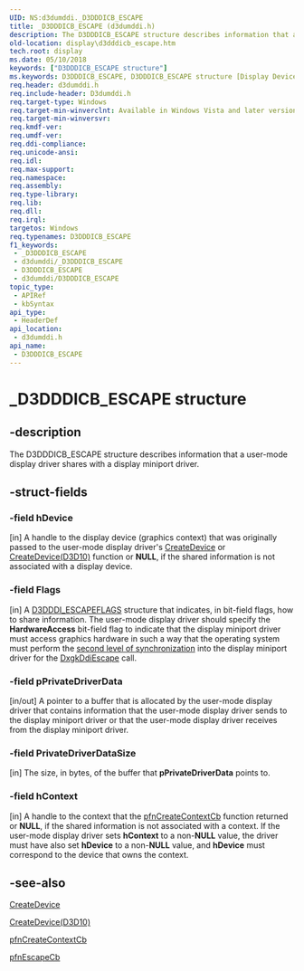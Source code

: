 ```yaml
---
UID: NS:d3dumddi._D3DDDICB_ESCAPE
title: _D3DDDICB_ESCAPE (d3dumddi.h)
description: The D3DDDICB_ESCAPE structure describes information that a user-mode display driver shares with a display miniport driver.
old-location: display\d3dddicb_escape.htm
tech.root: display
ms.date: 05/10/2018
keywords: ["D3DDDICB_ESCAPE structure"]
ms.keywords: D3DDDICB_ESCAPE, D3DDDICB_ESCAPE structure [Display Devices], D3D_param_Structs_3981c7f8-973d-42c4-abfa-29613731df50.xml, _D3DDDICB_ESCAPE, d3dumddi/D3DDDICB_ESCAPE, display.d3dddicb_escape
req.header: d3dumddi.h
req.include-header: D3dumddi.h
req.target-type: Windows
req.target-min-winverclnt: Available in Windows Vista and later versions of the Windows operating systems.
req.target-min-winversvr: 
req.kmdf-ver: 
req.umdf-ver: 
req.ddi-compliance: 
req.unicode-ansi: 
req.idl: 
req.max-support: 
req.namespace: 
req.assembly: 
req.type-library: 
req.lib: 
req.dll: 
req.irql: 
targetos: Windows
req.typenames: D3DDDICB_ESCAPE
f1_keywords:
 - _D3DDDICB_ESCAPE
 - d3dumddi/_D3DDDICB_ESCAPE
 - D3DDDICB_ESCAPE
 - d3dumddi/D3DDDICB_ESCAPE
topic_type:
 - APIRef
 - kbSyntax
api_type:
 - HeaderDef
api_location:
 - d3dumddi.h
api_name:
 - D3DDDICB_ESCAPE
---
```


# _D3DDDICB_ESCAPE structure


## -description

The D3DDDICB_ESCAPE structure describes information that a user-mode display driver shares with a display miniport driver.

## -struct-fields

### -field hDevice

[in] A handle to the display device (graphics context) that was originally passed to the user-mode display driver's <a href="/windows-hardware/drivers/ddi/d3dumddi/nc-d3dumddi-pfnd3dddi_createdevice">CreateDevice</a> or <a href="/windows-hardware/drivers/ddi/d3d10umddi/nc-d3d10umddi-pfnd3d10ddi_createdevice">CreateDevice(D3D10)</a> function or <b>NULL</b>, if the shared information is not associated with a display device.

### -field Flags

[in] A <a href="/windows-hardware/drivers/ddi/d3dukmdt/ns-d3dukmdt-_d3dddi_escapeflags">D3DDDI_ESCAPEFLAGS</a> structure that indicates, in bit-field flags, how to share information. The user-mode display driver should specify the <b>HardwareAccess</b> bit-field flag to indicate that the display miniport driver must access graphics hardware in such a way that the operating system must perform the <a href="/windows-hardware/drivers/display/threading-and-synchronization-second-level">second level of synchronization</a> into the display miniport driver for the <a href="/windows-hardware/drivers/ddi/d3dkmddi/nc-d3dkmddi-dxgkddi_escape">DxgkDdiEscape</a> call.

### -field pPrivateDriverData

[in/out] A pointer to a buffer that is allocated by the user-mode display driver that contains information that the user-mode display driver sends to the display miniport driver or that the user-mode display driver receives from the display miniport driver.

### -field PrivateDriverDataSize

[in] The size, in bytes, of the buffer that <b>pPrivateDriverData</b> points to.

### -field hContext

[in] A handle to the context that the <a href="/previous-versions/ff568895(v=vs.85)">pfnCreateContextCb</a> function returned or <b>NULL</b>, if the shared information is not associated with a context. If the user-mode display driver sets <b>hContext</b> to a non-<b>NULL</b> value, the driver must have also set <b>hDevice</b> to a non-<b>NULL</b> value, and <b>hDevice</b> must correspond to the device that owns the context.

## -see-also

<a href="/windows-hardware/drivers/ddi/d3dumddi/nc-d3dumddi-pfnd3dddi_createdevice">CreateDevice</a>



<a href="/windows-hardware/drivers/ddi/d3d10umddi/nc-d3d10umddi-pfnd3d10ddi_createdevice">CreateDevice(D3D10)</a>



<a href="/previous-versions/ff568895(v=vs.85)">pfnCreateContextCb</a>



<a href="/windows-hardware/drivers/ddi/d3dumddi/nc-d3dumddi-pfnd3dddi_escapecb">pfnEscapeCb</a>
